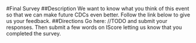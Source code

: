 #Final Survey
##Description
We want to know what you think of this event so that we can make future CDCs even better. Follow the link below to give us your feedback.
##Directions
Go here: //TODO and submit your responses.
Then submit a few words on IScore letting us know that you completed the survey.